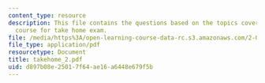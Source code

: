 ```yaml
---
content_type: resource
description: This file contains the questions based on the topics covered during the
  course for take home exam.
file: /media/https%3A/open-learning-course-data-rc.s3.amazonaws.com/2-011-introduction-to-ocean-science-and-engineering-spring-2006/d897b08e25017f64ae16a6448e679f5b_takehome_2.pdf
file_type: application/pdf
resourcetype: Document
title: takehome_2.pdf
uid: d897b08e-2501-7f64-ae16-a6448e679f5b
---
```

